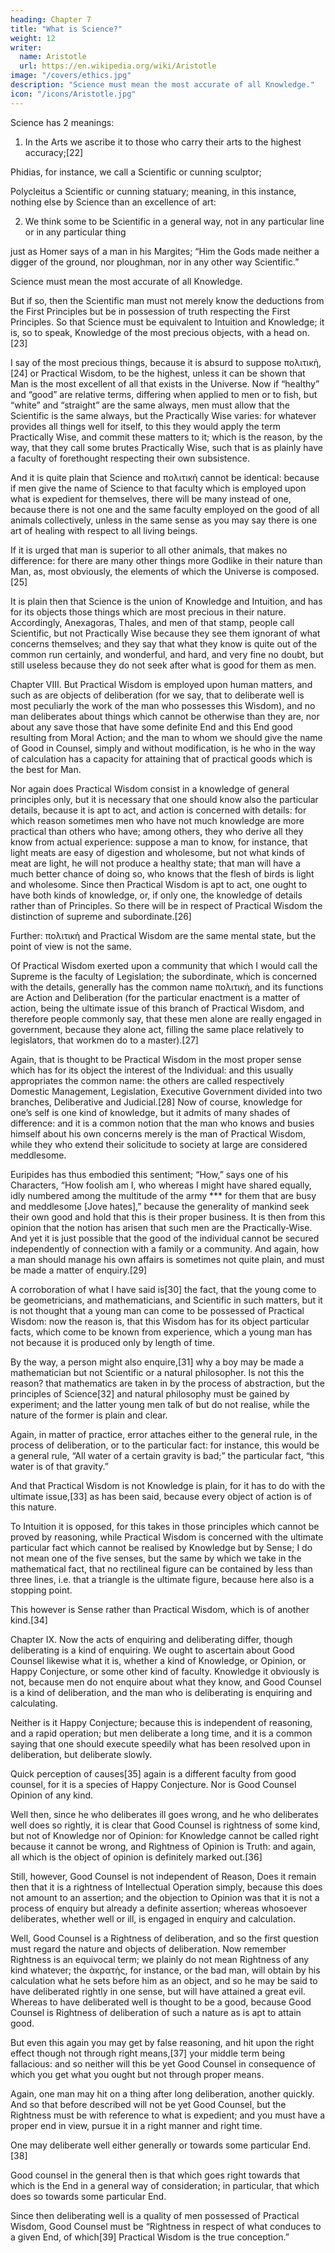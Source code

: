 ```yaml
---
heading: Chapter 7
title: "What is Science?"
weight: 12
writer:
  name: Aristotle
  url: https://en.wikipedia.org/wiki/Aristotle
image: "/covers/ethics.jpg"
description: "Science must mean the most accurate of all Knowledge."
icon: "/icons/Aristotle.jpg"
---
```



Science has 2 meanings:

1. In the Arts we ascribe it to those who carry their arts to the highest accuracy;[22]

Phidias, for instance, we call a Scientific or cunning sculptor; 

Polycleitus a Scientific or cunning statuary; meaning, in this instance, nothing else by Science than an excellence of art:

2. We think some to be Scientific in a general way, not in any particular line or in any particular thing

just as Homer says of a man in his Margites; “Him the Gods made neither a digger of the ground, nor ploughman, nor in any other way Scientific.”

Science must mean the most accurate of all Knowledge.

But if so, then the Scientific man must not merely know the deductions from the First Principles but be in possession of truth respecting the First Principles. So that Science must be equivalent to Intuition and Knowledge; it is, so to speak, Knowledge of the most precious objects, with a head on.[23]

I say of the most precious things, because it is absurd to suppose πολιτικὴ,[24] or Practical Wisdom, to be the highest, unless it can be shown that Man is the most excellent of all that exists in the Universe. Now if “healthy” and “good” are relative terms, differing when applied to men or to fish, but “white” and “straight” are the same always, men must allow that the Scientific is the same always, but the Practically Wise varies: for whatever provides all things well for itself, to this they would apply the term Practically Wise, and commit these matters to it; which is the reason, by the way, that they call some brutes Practically Wise, such that is as plainly have a faculty of forethought respecting their own subsistence.

And it is quite plain that Science and πολιτικὴ cannot be identical: because if men give the name of Science to that faculty which is employed upon what is expedient for themselves, there will be many instead of one, because there is not one and the same faculty employed on the good of all animals collectively, unless in the same sense as you may say there is one art of healing with respect to all living beings.

If it is urged that man is superior to all other animals, that makes no difference: for there are many other things more Godlike in their nature than Man, as, most obviously, the elements of which the Universe is composed.[25]

It is plain then that Science is the union of Knowledge and Intuition, and has for its objects those things which are most precious in their nature. Accordingly, Anexagoras, Thales, and men of that stamp, people call Scientific, but not Practically Wise because they see them ignorant of what concerns themselves; and they say that what they know is quite out of the common run certainly, and wonderful, and hard, and very fine no doubt, but still useless because they do not seek after what is good for them as men.

Chapter VIII.
But Practical Wisdom is employed upon human matters, and such as are objects of deliberation (for we say, that to deliberate well is most peculiarly the work of the man who possesses this Wisdom), and no man deliberates about things which cannot be otherwise than they are, nor about any save those that have some definite End and this End good resulting from Moral Action; and the man to whom we should give the name of Good in Counsel, simply and without modification, is he who in the way of calculation has a capacity for attaining that of practical goods which is the best for Man.

Nor again does Practical Wisdom consist in a knowledge of general principles only, but it is necessary that one should know also the particular details, because it is apt to act, and action is concerned with details: for which reason sometimes men who have not much knowledge are more practical than others who have; among others, they who derive all they know from actual experience: suppose a man to know, for instance, that light meats are easy of digestion and wholesome, but not what kinds of meat are light, he will not produce a healthy state; that man will have a much better chance of doing so, who knows that the flesh of birds is light and wholesome. Since then Practical Wisdom is apt to act, one ought to have both kinds of knowledge, or, if only one, the knowledge of details rather than of Principles. So there will be in respect of Practical Wisdom the distinction of supreme and subordinate.[26]

Further: πολιτικὴ and Practical Wisdom are the same mental state, but the point of view is not the same.

Of Practical Wisdom exerted upon a community that which I would call the Supreme is the faculty of Legislation; the subordinate, which is concerned with the details, generally has the common name πολιτικὴ, and its functions are Action and Deliberation (for the particular enactment is a matter of action, being the ultimate issue of this branch of Practical Wisdom, and therefore people commonly say, that these men alone are really engaged in government, because they alone act, filling the same place relatively to legislators, that workmen do to a master).[27]

Again, that is thought to be Practical Wisdom in the most proper sense which has for its object the interest of the Individual: and this usually appropriates the common name: the others are called respectively Domestic Management, Legislation, Executive Government divided into two branches, Deliberative and Judicial.[28] Now of course, knowledge for one’s self is one kind of knowledge, but it admits of many shades of difference: and it is a common notion that the man who knows and busies himself about his own concerns merely is the man of Practical Wisdom, while they who extend their solicitude to society at large are considered meddlesome.

Euripides has thus embodied this sentiment; “How,” says one of his Characters, “How foolish am I, who whereas I might have shared equally, idly numbered among the multitude of the army *** for them that are busy and meddlesome [Jove hates],” because the generality of mankind seek their own good and hold that this is their proper business. It is then from this opinion that the notion has arisen that such men are the Practically-Wise. And yet it is just possible that the good of the individual cannot be secured independently of connection with a family or a community. And again, how a man should manage his own affairs is sometimes not quite plain, and must be made a matter of enquiry.[29]

A corroboration of what I have said is[30] the fact, that the young come to be geometricians, and mathematicians, and Scientific in such matters, but it is not thought that a young man can come to be possessed of Practical Wisdom: now the reason is, that this Wisdom has for its object particular facts, which come to be known from experience, which a young man has not because it is produced only by length of time.

By the way, a person might also enquire,[31] why a boy may be made a mathematician but not Scientific or a natural philosopher. Is not this the reason? that mathematics are taken in by the process of abstraction, but the principles of Science[32] and natural philosophy must be gained by experiment; and the latter young men talk of but do not realise, while the nature of the former is plain and clear.

Again, in matter of practice, error attaches either to the general rule, in the process of deliberation, or to the particular fact: for instance, this would be a general rule, “All water of a certain gravity is bad;” the particular fact, “this water is of that gravity.”

And that Practical Wisdom is not Knowledge is plain, for it has to do with the ultimate issue,[33] as has been said, because every object of action is of this nature.

To Intuition it is opposed, for this takes in those principles which cannot be proved by reasoning, while Practical Wisdom is concerned with the ultimate particular fact which cannot be realised by Knowledge but by Sense; I do not mean one of the five senses, but the same by which we take in the mathematical fact, that no rectilineal figure can be contained by less than three lines, i.e. that a triangle is the ultimate figure, because here also is a stopping point.

This however is Sense rather than Practical Wisdom, which is of another kind.[34]

Chapter IX.
Now the acts of enquiring and deliberating differ, though deliberating is a kind of enquiring. We ought to ascertain about Good Counsel likewise what it is, whether a kind of Knowledge, or Opinion, or Happy Conjecture, or some other kind of faculty. Knowledge it obviously is not, because men do not enquire about what they know, and Good Counsel is a kind of deliberation, and the man who is deliberating is enquiring and calculating.

Neither is it Happy Conjecture; because this is independent of reasoning, and a rapid operation; but men deliberate a long time, and it is a common saying that one should execute speedily what has been resolved upon in deliberation, but deliberate slowly.

Quick perception of causes[35] again is a different faculty from good counsel, for it is a species of Happy Conjecture. Nor is Good Counsel Opinion of any kind.

Well then, since he who deliberates ill goes wrong, and he who deliberates well does so rightly, it is clear that Good Counsel is rightness of some kind, but not of Knowledge nor of Opinion: for Knowledge cannot be called right because it cannot be wrong, and Rightness of Opinion is Truth: and again, all which is the object of opinion is definitely marked out.[36]

Still, however, Good Counsel is not independent of Reason, Does it remain then that it is a rightness of Intellectual Operation simply, because this does not amount to an assertion; and the objection to Opinion was that it is not a process of enquiry but already a definite assertion; whereas whosoever deliberates, whether well or ill, is engaged in enquiry and calculation.

Well, Good Counsel is a Rightness of deliberation, and so the first question must regard the nature and objects of deliberation. Now remember Rightness is an equivocal term; we plainly do not mean Rightness of any kind whatever; the ἀκρατὴς, for instance, or the bad man, will obtain by his calculation what he sets before him as an object, and so he may be said to have deliberated rightly in one sense, but will have attained a great evil. Whereas to have deliberated well is thought to be a good, because Good Counsel is Rightness of deliberation of such a nature as is apt to attain good.

But even this again you may get by false reasoning, and hit upon the right effect though not through right means,[37] your middle term being fallacious: and so neither will this be yet Good Counsel in consequence of which you get what you ought but not through proper means.

Again, one man may hit on a thing after long deliberation, another quickly. And so that before described will not be yet Good Counsel, but the Rightness must be with reference to what is expedient; and you must have a proper end in view, pursue it in a right manner and right time.

One may deliberate well either generally or towards some particular End.[38] 

Good counsel in the general then is that which goes right towards that which is the End in a general way of consideration; in particular, that which does so towards some particular End.

Since then deliberating well is a quality of men possessed of Practical Wisdom, Good Counsel must be “Rightness in respect of what conduces to a given End, of which[39] Practical Wisdom is the true conception.”
